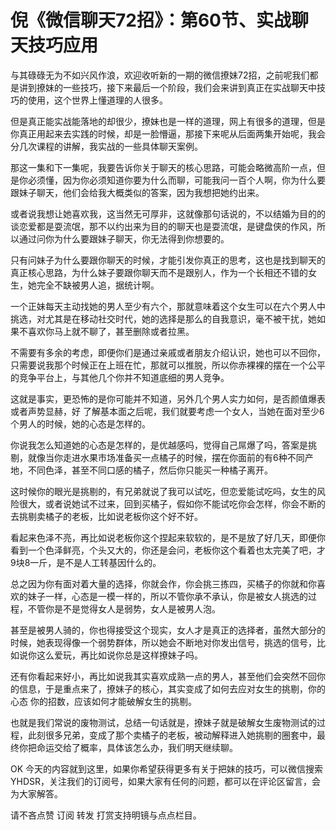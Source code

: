# 倪《微信聊天72招》：第60节、实战聊天技巧应用

与其碌碌无为不如兴风作浪，欢迎收听新的一期的微信撩妹72招，之前呢我们都是讲到撩妹的一些技巧，接下来最后一个阶段，我们会来讲到真正在实战聊天中技巧的使用，这个世界上懂道理的人很多。

但是真正能实战能落地的却很少，撩妹也是一样的道理，网上有很多的道理，但是你真正用起来去实践的时候，却是一脸懵逼，那接下来呢从后面两集开始呢，我会分几次课程的讲解，我实战的一些具体聊天案例。

那这一集和下一集呢，我要告诉你关于聊天的核心思路，可能会略微高阶一点，但是你必须懂，因为你必须知道你要为什么而聊，可能我问一百个人啊，你为什么要跟妹子聊天，他们会给我大概类似的答案，因为我想把她约出来。

或者说我想让她喜欢我，这当然无可厚非，这就像那句话说的，不以结婚为目的的谈恋爱都是耍流氓，那不以约出来为目的的聊天也是耍流氓，是键盘侠的作风，所以通过问你为什么要跟妹子聊天，你无法得到你想要的。

只有问妹子为什么要跟你聊天的时候，才能引发你真正的思考，这也是找到聊天的真正核心思路，为什么妹子要跟你聊天而不是跟别人，作为一个长相还不错的女生，她完全不缺被男人追，据统计啊。

一个正妹每天主动找她的男人至少有六个，那就意味着这个女生可以在六个男人中挑选，对尤其是在移动社交时代，她的选择是那么的自我意识，毫不被干扰，她如果不喜欢你马上就不聊了，甚至删除或者拉黑。

不需要有多余的考虑，即便你们是通过亲戚或者朋友介绍认识，她也可以不回你，只需要说我那个时候正在上班在忙，那就可以推脱，所以你赤裸裸的摆在一个公平的竞争平台上，与其他几个你并不知道底细的男人竞争。

这就是事实，更恐怖的是你可能并不知道，另外几个男人实力如何，是否颜值爆表或者声势显赫，好 了解基本面之后呢，我们就要考虑一个女人，当她在面对至少6个男人的时候，她的心态是怎样的。

你说我怎么知道她的心态是怎样的，是优越感吗，觉得自己屌爆了吗，答案是挑剔，就像当你走进水果市场准备买一点橘子的时候，摆在你面前的有6种不同产地，不同色泽，甚至不同口感的橘子，然后你只能买一种橘子离开。

这时候你的眼光是挑剔的，有兄弟就说了我可以试吃，但恋爱能试吃吗，女生的风险很大，或者说她试不过来，回到买橘子，假如你不能试吃你会怎样，你会不断的去挑剔卖橘子的老板，比如说老板你这个好不好。

看起来色泽不亮，再比如说老板你这个捏起来软软的，是不是放了好几天，即便你看到一个色泽鲜亮，个头又大的，你还是会问，老板你这个看着也太完美了吧，才9块8一斤，是不是人工转基因什么的。

总之因为你有面对着大量的选择，你就会作，你会挑三拣四，买橘子的你就和你喜欢的妹子一样，心态是一模一样的，所以不管你承不承认，你是被女人挑选的过程，不管你是不是觉得女人是弱势，女人是被男人泡。

甚至是被男人骑的，你也得接受这个现实，女人才是真正的选择者，虽然大部分的时候，她表现得像一个弱势群体，所以她会不断地对你发出信号，挑选的信号，比如说你这么爱玩，再比如说你总是这样撩妹子吗。

还有你看起来好小，再比如说我其实喜欢成熟一点的男人，甚至他们会突然不回你的信息，于是重点来了，撩妹子的核心，其实变成了如何去应对女生的挑剔，你的心态 你的招数，应该如何才能破解女生的挑剔。

也就是我们常说的废物测试，总结一句话就是，撩妹子就是破解女生废物测试的过程，此刻很多兄弟，变成了那个卖橘子的老板，被动解释进入她挑剔的圈套中，最终你把命运交给了概率，具体该怎么办，我们明天继续聊。

OK 今天的内容就到这里，如果你希望获得更多有关于把妹的技巧，可以微信搜索YHDSR，关注我们的订阅号，如果大家有任何的问题，都可以在评论区留言，会为大家解答。

请不吝点赞 订阅 转发 打赏支持明镜与点点栏目。